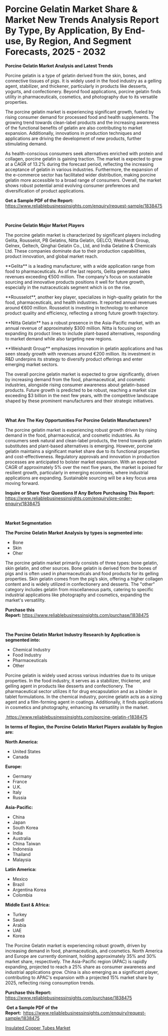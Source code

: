 <p><h1>Porcine Gelatin Market Share & Market New Trends Analysis Report By Type, By Application, By End-use, By Region, And Segment Forecasts, 2025 - 2032</h1></p><p><strong>Porcine Gelatin Market Analysis and Latest Trends</strong></p>
<p><p>Porcine gelatin is a type of gelatin derived from the skin, bones, and connective tissues of pigs. It is widely used in the food industry as a gelling agent, stabilizer, and thickener, particularly in products like desserts, yogurts, and confectionery. Beyond food applications, porcine gelatin finds utility in pharmaceuticals, cosmetics, and photography due to its versatile properties.</p><p>The porcine gelatin market is experiencing significant growth, fueled by rising consumer demand for processed food and health supplements. The growing trend towards clean-label products and the increasing awareness of the functional benefits of gelatin are also contributing to market expansion. Additionally, innovations in production techniques and applications are driving the development of new products, further stimulating demand.</p><p>As health-conscious consumers seek alternatives enriched with protein and collagen, porcine gelatin is gaining traction. The market is expected to grow at a CAGR of 13.2% during the forecast period, reflecting the increasing acceptance of gelatin in various industries. Furthermore, the expansion of the e-commerce sector has facilitated wider distribution, making porcine gelatin more accessible to a broad range of consumers. Overall, the market shows robust potential amid evolving consumer preferences and diversification of product applications.</p></p>
<p><strong>Get a Sample PDF of the Report:&nbsp;</strong> <a href="https://www.reliablebusinessinsights.com/enquiry/request-sample/1838475?utm_campaign=2248&utm_medium=2&utm_source=Github&utm_content=ia&utm_term=31012025&utm_id=porcine-gelatin">https://www.reliablebusinessinsights.com/enquiry/request-sample/1838475</a></p>
<p>&nbsp;</p>
<p><strong>Porcine Gelatin Major Market Players</strong></p>
<p><p>The porcine gelatin market is characterized by significant players including Gelita, Rousselot, PB Gelatins, Nitta Gelatin, GELCO, Weishardt Group, Gelnex, Geltech, Qinghai Gelatin Co., Ltd, and India Gelatine & Chemicals Ltd. These companies dominate due to their production capabilities, product innovation, and global market reach.</p><p>**Gelita** is a leading manufacturer, with a wide application range from food to pharmaceuticals. As of the last reports, Gelita generated sales revenues exceeding €500 million. The company's focus on sustainable sourcing and innovative products positions it well for future growth, especially in the nutraceuticals segment which is on the rise.</p><p>**Rousselot**, another key player, specializes in high-quality gelatin for the food, pharmaceuticals, and health industries. It reported annual revenues around €600 million. Rousselot is investing in technology to enhance product quality and efficiency, reflecting a strong future growth trajectory.</p><p>**Nitta Gelatin** has a robust presence in the Asia-Pacific market, with an annual revenue of approximately $300 million. Nitta is focusing on expanding its product lines to include plant-based alternatives, responding to market demand while also targeting new regions.</p><p>**Weishardt Group** emphasizes innovation in gelatin applications and has seen steady growth with revenues around €200 million. Its investment in R&D underpins its strategy to diversify product offerings and enter emerging market sectors.</p><p>The overall porcine gelatin market is expected to grow significantly, driven by increasing demand from the food, pharmaceutical, and cosmetic industries, alongside rising consumer awareness about gelatin-based products. Future growth is predicted to be robust, reaching a market size exceeding $3 billion in the next few years, with the competitive landscape shaped by these prominent manufacturers and their strategic initiatives.</p></p>
<p>&nbsp;</p>
<p><strong>What Are The Key Opportunities For Porcine Gelatin Manufacturers?</strong></p>
<p><p>The porcine gelatin market is experiencing robust growth driven by rising demand in the food, pharmaceutical, and cosmetic industries. As consumers seek natural and clean-label products, the trend towards gelatin substitutes and plant-based alternatives is emerging. However, porcine gelatin maintains a significant market share due to its functional properties and cost-effectiveness. Regulatory approvals and innovation in production processes are anticipated to bolster market expansion. With an expected CAGR of approximately 5% over the next five years, the market is poised for resilient growth, particularly in emerging economies, where industrial applications are expanding. Sustainable sourcing will be a key focus area moving forward.</p></p>
<p><strong>Inquire or Share Your Questions If Any Before Purchasing This Report:</strong> <a href="https://www.reliablebusinessinsights.com/enquiry/pre-order-enquiry/1838475?utm_campaign=2248&utm_medium=2&utm_source=Github&utm_content=ia&utm_term=31012025&utm_id=porcine-gelatin">https://www.reliablebusinessinsights.com/enquiry/pre-order-enquiry/1838475</a></p>
<p>&nbsp;</p>
<p><strong>Market Segmentation</strong></p>
<p><strong>The Porcine Gelatin Market Analysis by types is segmented into:</strong></p>
<p><ul><li>Bone</li><li>Skin</li><li>Oher</li></ul></p>
<p><p>The porcine gelatin market primarily consists of three types: bone gelatin, skin gelatin, and other sources. Bone gelatin is derived from the bones of pigs and is often used in pharmaceuticals and food products for its gelling properties. Skin gelatin comes from the pig’s skin, offering a higher collagen content and is widely utilized in confectionery and desserts. The "other" category includes gelatin from miscellaneous parts, catering to specific industrial applications like photography and cosmetics, expanding the market's versatility.</p></p>
<p><strong>Purchase this Report:&nbsp;</strong><a href="https://www.reliablebusinessinsights.com/purchase/1838475?utm_campaign=2248&utm_medium=2&utm_source=Github&utm_content=ia&utm_term=31012025&utm_id=porcine-gelatin">https://www.reliablebusinessinsights.com/purchase/1838475</a></p>
<p>&nbsp;</p>
<p><strong>The Porcine Gelatin Market Industry Research by Application is segmented into:</strong></p>
<p><ul><li>Chemical Industry</li><li>Food Industry</li><li>Pharmaceuticals</li><li>Other</li></ul></p>
<p><p>Porcine gelatin is widely used across various industries due to its unique properties. In the food industry, it serves as a stabilizer, thickener, and gelling agent in products like desserts and confectionery. The pharmaceutical sector utilizes it for drug encapsulation and as a binder in tablet formulations. In the chemical industry, porcine gelatin acts as a sizing agent and a film-forming agent in coatings. Additionally, it finds applications in cosmetics and photography, enhancing its versatility in the market.</p></p>
<p><a href="https://www.reliablebusinessinsights.com/porcine-gelatin-r1838475?utm_campaign=2248&utm_medium=2&utm_source=Github&utm_content=ia&utm_term=31012025&utm_id=porcine-gelatin">&nbsp;https://www.reliablebusinessinsights.com/porcine-gelatin-r1838475</a></p>
<p><strong>In terms of Region, the Porcine Gelatin Market Players available by Region are:</strong></p>
<p>
    <p> <strong> North America: </strong>
        <ul>
            <li>United States</li>
            <li>Canada</li>
        </ul>
        </p> 
    <p> <strong> Europe: </strong>
        <ul>
            <li>Germany</li>
            <li>France</li>
            <li>U.K.</li>
            <li>Italy</li>
            <li>Russia</li>
        </ul>
        </p> 
    <p> <strong> Asia-Pacific: </strong>
        <ul>
            <li>China</li>
            <li>Japan</li>
            <li>South Korea</li>
            <li>India</li>
            <li>Australia</li>
            <li>China Taiwan</li>
            <li>Indonesia</li>
            <li>Thailand</li>
            <li>Malaysia</li>
        </ul>
        </p> 
    <p> <strong> Latin America: </strong>
        <ul>
            <li>Mexico</li>
            <li>Brazil</li>
            <li>Argentina Korea</li>
            <li>Colombia</li>
        </ul>
        </p> 
    <p> <strong> Middle East & Africa: </strong>
        <ul>
            <li>Turkey</li>
            <li>Saudi</li>
            <li>Arabia</li>
            <li>UAE</li>
            <li>Korea</li>
        </ul>
    </p>
    </p>
<p><p>The Porcine Gelatin market is experiencing robust growth, driven by increasing demand in food, pharmaceuticals, and cosmetics. North America and Europe are currently dominant, holding approximately 35% and 30% market share, respectively. The Asia-Pacific region (APAC) is rapidly expanding, projected to reach a 25% share as consumer awareness and industrial applications grow. China is also emerging as a significant player, contributing to APAC's expansion with a projected 15% market share by 2025, reflecting rising consumption trends.</p></p>
<p><strong>Purchase this Report: </strong><a href="https://www.reliablebusinessinsights.com/purchase/1838475?utm_campaign=2248&utm_medium=2&utm_source=Github&utm_content=ia&utm_term=31012025&utm_id=porcine-gelatin">https://www.reliablebusinessinsights.com/purchase/1838475</a></p>
<p>&nbsp;<strong>Get a Sample PDF of the Report:&nbsp;&nbsp;</strong><a href="https://www.reliablebusinessinsights.com/enquiry/request-sample/1838475?utm_campaign=2248&utm_medium=2&utm_source=Github&utm_content=ia&utm_term=31012025&utm_id=porcine-gelatin">https://www.reliablebusinessinsights.com/enquiry/request-sample/1838475</a></p>
<p><strong></strong></p>
<p><p><a href="https://github.com/rodinayygacklezi/Market-Research-Report-List-1/blob/main/insulated-copper-tubes-market.md?utm_campaign=2248&utm_medium=2&utm_source=Github&utm_content=ia&utm_term=31012025&utm_id=porcine-gelatin">Insulated Copper Tubes Market</a></p></p>